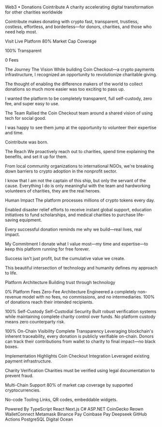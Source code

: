 Web3 • Donations
Cointribute
A charity accelerating digital transformation for other charities worldwide

Cointribute makes donating with crypto fast, transparent, trustless, costless, effortless, and borderless—for donors, charities, and those who need help most.

Visit Live Platform
80%
Market Cap Coverage

100%
Transparent

0
Fees

The Journey
The Vision
While building Coin Checkout—a crypto payments infrastructure, I recognized an opportunity to revolutionize charitable giving.

The thought of enabling the difference makers of the world to collect donations so much more easier was too exciting to pass up.

I wanted the platform to be completely transparent, full self-custody, zero fee, and super easy to use.

The Team
Rallied the Coin Checkout team around a shared vision of using tech for social good.

I was happy to see them jump at the opportunity to volunteer their expertise and time.

Cointribute was born.

The Reach
We proactively reach out to charities, spend time explaining the benefits, and set it up for them.

From local community organizations to international NGOs, we're breaking down barriers to crypto adoption in the nonprofit sector.

I know that I am not the captain of this ship, but only the servant of the cause. Everything I do is only meaningful with the team and hardworking volunteers of charities, they are the real heroes.

Human Impact
The platform processes millions of crypto tokens every day.

Enabled disaster relief efforts to receive instant global support, education initiatives to fund scholarships, and medical charities to purchase life-saving equipment.

Every successful donation reminds me why we build—real lives, real impact.

My Commitment
I donate what I value most—my time and expertise—to keep this platform running for free forever.

Success isn't just profit, but the cumulative value we create.

This beautiful intersection of technology and humanity defines my approach to life.

Platform Architecture
Building trust through technology

0%
Platform Fees
Zero-Fee Architecture
Engineered a completely non-revenue model with no fees, no commissions, and no intermediaries. 100% of donations reach their intended recipients.

100%
Self-Custody
Self-Custodial Security
Built robust verification systems while maintaining complete charity control over funds. No platform custody means zero counterparty risk.

100%
On-Chain Visibility
Complete Transparency
Leveraging blockchain's inherent traceability, every donation is publicly verifiable on-chain. Donors can track their contributions from wallet to charity to final impact—no black boxes.

Implementation Highlights
Coin Checkout Integration
Leveraged existing payment infrastructure.

Charity Verification
Charities must be verified using legal documentation to prevent fraud.

Multi-Chain Support
80% of market cap coverage by supported cryptocurrencies.

No-code Tooling
Links, QR codes, embeddable widgets.

Powered By
TypeScript
React
Next.js
C#
ASP.NET
CoinGecko
Reown
WalletConnect
Metamask
Binance Pay
Coinbase Pay
Deepseek
GitHub Actions
PostgreSQL
Digital Ocean